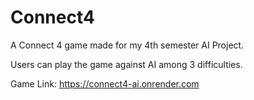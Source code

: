 # Connect4
A Connect 4 game made for my 4th semester AI Project.

Users can play the game against AI among 3 difficulties.

Game Link: https://connect4-ai.onrender.com
